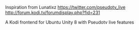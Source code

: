 
Inspiration from Lunatixz
https://twitter.com/pseudotv_live
http://forum.kodi.tv/forumdisplay.php?fid=231

A Kodi frontend for Ubuntu Unity 8 with Pseudotv live features



 



